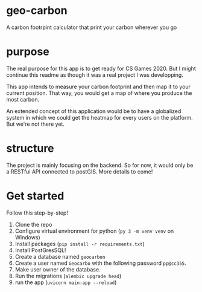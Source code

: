 # geo-carbon

A carbon footrpint calculator that print your carbon wherever you go

# purpose

The real purpose for this app is to get ready for CS Games 2020. But I might continue this readme as though it was a real project I was developping.

This app intends to measure your carbon footprint and then map it to your current position. That way, you would get a map of where you produce the most carbon.

An extended concept of this application would be to have a globalized system in which we could get the heatmap for every users on the platform. But we're not there yet.

# structure

The project is mainly focusing on the backend. So for now, it would only be a RESTful API connected to postGIS. More details to come!

# Get started

Follow this step-by-step!

1.  Clone the repo
1.  Configure virtual environment for python (`py 3 -m venv venv` on Windows)
1.  Install packages (`pip install -r requirements.txt`)
1.  Install PostGresSQL!
1.  Create a database named `geocarbon`
1.  Create a user named `Geocarbo` with the following password `pp@cc355`.
1.  Make user owner of the database.
1.  Run the migrations (`alembic upgrade head`)
1.  run the app (`uvicorn main:app --reload`)
